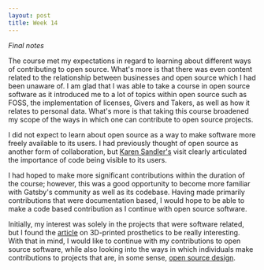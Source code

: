```yaml
---
layout: post
title: Week 14
---
```



*Final notes*

<!--

    This is the last blog post that you will write for this class. This is a chance to reflect on what you did. Go back to your first two blog posts. They asked you to write about

    why you decided to take a course in open source software.
    what types of contributions you thought would be suitable choices for you to make as your first contributions to an open source project, and
    what types of projects interest you and how you saw your relationship to them.

Did the course meet your expectations? What was different than you expected? How would you change what you wrote with respect to the last two questions (from Blog Post 2?)
-->

The course met my expectations in regard to learning about different ways of contributing to open source. What's more is that there was even content related to the relationship between businesses and open source which I had been unaware of. I am glad that I was able to take a course in open source software as it introduced me to a lot of topics within open source such as FOSS, the implementation of licenses, Givers and Takers, as well as how it relates to personal data. What's more is that taking this course broadened my scope of the ways in which one can contribute to open source projects.

I did not expect to learn about open source as a way to make software more freely available to its users. I had previously thought of open source as another form of collaboration, but [Karen Sandler's][1] visit clearly articulated the importance of code being visible to its users.

I had hoped to make more significant contributions within the duration of the course; however, this was a good opportunity to become more familiar with Gatsby's community as well as its codebase. Having made primarily contributions that were documentation based, I would hope to be able to make a code based contribution as I continue with open source software.

Initially, my interest was solely in the projects that were software related, but I found the [article][2] on 3D-printed prosthetics to be really interesting. With that in mind, I would like to continue with my contributions to open source software, while also looking into the ways in which individuals make contributions to projects that are, in some sense, [open source design][3].

[1]: https://hunter-college-ossd-fall-2019.github.io/sjku1-weekly/week06/
[2]: https://opensource.com/article/17/10/enable-update
[3]: https://www.thingiverse.com/

